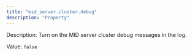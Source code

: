 ```yaml
---
title: "mid_server.cluster.debug"
description: "Property"
---
```


Description: Turn on the MID server cluster debug messages in the log.

Value: `false`